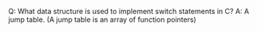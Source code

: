 Q: What data structure is used to implement switch statements in C?
A: A jump table. (A jump table is an array of function pointers)

